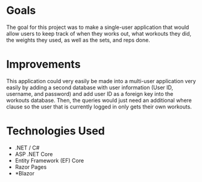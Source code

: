 # Goals

  The goal for this project was to make a single-user application that would allow users to keep track of when they works out, what workouts they did, the weights they used, as well as the sets, and reps done. 

# Improvements
  This application could very easily be made into a multi-user application very easily by adding a second database with user information (User ID, username, and password) and add user ID as a foreign key into the workouts database. Then, the queries would just need an additional where clause so the user that is currently logged in only gets their own workouts. 

# Technologies Used

* .NET / C#
* ASP .NET Core
* Entity Framework (EF) Core
* Razor Pages
* *Blazor
